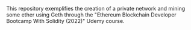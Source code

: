 This repository exemplifies the creation of a private network and mining some ether using Geth through the "Ethereum Blockchain Developer Bootcamp With Solidity (2022)" Udemy course.